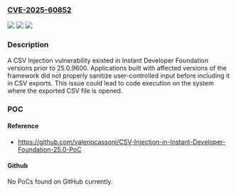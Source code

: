 ### [CVE-2025-60852](https://cve.mitre.org/cgi-bin/cvename.cgi?name=CVE-2025-60852)
![](https://img.shields.io/static/v1?label=Product&message=n%2Fa&color=blue)
![](https://img.shields.io/static/v1?label=Version&message=n%2Fa%20&color=brightgreen)
![](https://img.shields.io/static/v1?label=Vulnerability&message=n%2Fa&color=brightgreen)

### Description

A CSV Injection vulnerability existed in Instant Developer Foundation versions prior to 25.0.9600. Applications built with affected versions of the framework did not properly sanitize user-controlled input before including it in CSV exports. This issue could lead to code execution on the system where the exported CSV file is opened.

### POC

#### Reference
- https://github.com/valeriocassoni/CSV-Injection-in-Instant-Developer-Foundation-25.0-PoC

#### Github
No PoCs found on GitHub currently.

